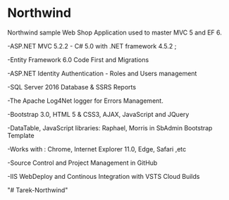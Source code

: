 # Northwind
Northwind sample Web Shop Application used to master MVC 5 and EF 6.


-ASP.NET MVC 5.2.2  - C# 5.0  with .NET framework 4.5.2 ; 

-Entity Framework 6.0 Code First and Migrations

-ASP.NET Identity Authentication - Roles and Users management

-SQL Server 2016 Database & SSRS Reports

-The Apache Log4Net logger for Errors Management.

-Bootstrap 3.0, HTML 5 & CSS3, AJAX, JavaScript and JQuery 

-DataTable, JavaScript libraries: Raphael, Morris in SbAdmin Bootstrap Template

-Works with : Chrome, Internet Explorer 11.0, Edge, Safari ,etc

-Source Control and Project Management in GitHub

-IIS WebDeploy and Continous Integration with VSTS Cloud Builds

"# Tarek-Northwind" 
